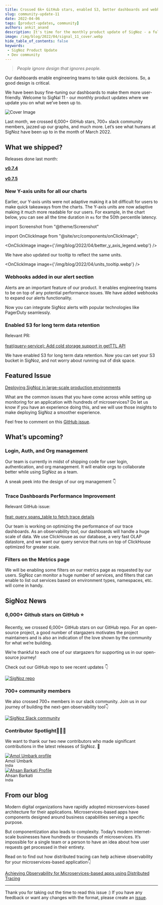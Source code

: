```yaml
---
title: Crossed 6k+ GitHub stars, enabled S3, better dashboards and webhooks - SigNal 11
slug: community-update-11
date: 2022-04-06
tags: [product-updates, community]
authors: ankit_anand
description: It's time for the monthly product update of SigNoz - a full-stack open-source APM tool. Find out what we've been upto at SigNoz during March, 2022.
image: /img/blog/2022/04/signal_11_cover.webp
hide_table_of_contents: false
keywords:
 - SigNoz Product Update
 - Dev community
---
```


<head>
  <link rel="canonical" href="https://signoz.io/blog/community-update-11/"/>
</head>

> *People ignore design that ignores people.*

Our dashboards enable engineering teams to take quick decisions. So, a good design is critical.

We have been busy fine-tuning our dashboards to make them more user-friendly. Welcome to SigNal 11 - our monthly product updates where we update you on what we’ve been up to.

<!--truncate-->

![Cover Image](/img/blog/2022/04/signal_11_cover.webp)

Last month, we crossed 6,000+ GitHub stars, 700+ slack community members, jazzed up our graphs, and much more. Let’s see what humans at SigNoz have been up to in the month of March 2022.

## What we shipped?

Releases done last month:

**[v0.7.4](https://github.com/SigNoz/signoz/releases/tag/v0.7.4)**<br></br>
**[v0.7.5](https://github.com/SigNoz/signoz/releases/tag/v0.7.5)**

### New Y-axis units for all our charts

Earlier, our Y-axis units were not adaptive making it a bit difficult for users to make quick takeaways from the charts. The Y-axis units are now adaptive making it much more readable for our users. For example, in the chart below, you can see all the time duration in `ms` for the 50th percentile latency.

import Screenshot from "@theme/Screenshot"

<!-- <Screenshot
   alt="The new Traces tab in our latest release"
   height={500}
   src="/img/blog/2022/04/better_y_axis_legend.webp"
   title="The new Traces tab in our latest release"
   width={700}
/> -->

import OnClickImage from "@site/src/components/onClickImage";

<OnClickImage image={'/img/blog/2022/04/better_y_axis_legend.webp'} />

We have also updated our tooltip to reflect the same units.

<!-- <Screenshot
   alt="The new Traces tab in our latest release"
   height={500}
   src="/img/blog/2022/04/units_tooltip.webp"
   title="The new Traces tab in our latest release"
   width={700}
/> -->

<OnClickImage image={'/img/blog/2022/04/units_tooltip.webp'} />

### Webhooks added in our alert section

Alerts are an important feature of our product. It enables engineering teams to be on top of any potential performance issues. We have added webhooks to expand our alerts functionality. 

Now you can integrate SigNoz alerts with popular technologies like PagerDuty seamlessly.

<Screenshot
   alt="Webhooks are now available for alerts"
   height={500}
   src="/img/blog/2022/04/webhook_integration.webp"
   title="Webhooks are now available for alerts"
   width={700}
/>

<!-- ### Enabled S3 for long term data retention -->

### Enabled S3 for long term data retention

Relevant PR:<br></br>
[feat(query-service): Add cold storage support in getTTL API](https://github.com/SigNoz/signoz/pull/922)

We have enabled S3 for long term data retention. Now you can set your S3 bucket in SigNoz, and not worry about running out of disk space.

<Screenshot
   alt="Enable S3 for long term data retention"
   height={500}
   src="/img/blog/2022/04/s3_bucket.webp"
   width={700}
/>


## Featured Issue

[Deploying SigNoz in large-scale production environments](https://github.com/SigNoz/signoz/issues/940)

What are the common issues that you have come across while setting up monitoring for an application with hundreds of microservices? Do let us know if you have an experience doing this, and we will use those insights to make deploying SigNoz a smoother experience.

Feel free to comment on this [GitHub issue](https://github.com/SigNoz/signoz/issues/940). 

## What’s upcoming?

### **Login, Auth, and Org management**

Our team is currently in midst of shipping code for user login, authentication, and org management. It will enable orgs to collaborate better while using SigNoz as a team.

A sneak peek into the design of our org management 👇

<Screenshot
   alt="Org management"
   height={500}
   src="/img/blog/2022/04/org_management_members.webp"
   title="Design of upcoming org settings on SigNoz dashboard. You can invite team members to collaborate with you on SigNoz dashboards."
   width={700}
/>

### Trace Dashboards Performance Improvement

Relevant GitHub issue:<br></br>
[feat: query spans_table to fetch trace details](https://github.com/SigNoz/signoz/pull/838)

Our team is working on optimizing the performance of our trace dashboards. As an observability tool, our dashboards will handle a huge scale of data. We use ClickHouse as our database, a very fast OLAP datastore, and we want our query service that runs on top of ClickHouse optimized for greater scale.

### Filters on the Metrics page

We will be enabling some filters on our metrics page as requested by our users. SigNoz can monitor a huge number of services, and filters that can enable to list out services based on environment types, namespaces, etc. will come in handy.

## SigNoz News

### 6,000+ Github stars on GitHub ⭐️

Recently, we crossed 6,000+ GitHub stars on our GitHub repo. For an open-source project, a good number of stargazers motivates the project maintainers and is also an indication of the love shown by the community for what we’re building.

We’re thankful to each one of our stargazers for supporting us in our open-source journey!

<Screenshot
   alt="6k GitHub stars on SigNoz GitHub repo"
   height={500}
   src="/img/blog/2022/04/6k_stargazers.webp"
   width={700}
/>

Check out our GitHub repo to see recent updates 👇

<div class="text--center">

[![SigNoz repo](/img/blog/common/signoz_github.webp)](https://github.com/signoz/signoz)

</div>

### 700+ community members

We also crossed 700+ members in our slack community. Join us in our journey of building the next-gen observability tool👇

[![SigNoz Slack community](/img/blog/common/join_slack_cta.png)](https://signoz.io/slack)

### Contributor Spotlight👩🏻‍💻

We want to thank our two new contributors who made significant contributions in the latest releases of SigNoz. 🤗

<div class="row">
    <div class="col col--6">
      <div class="avatar">
      <a
         class="avatar__photo-link avatar__photo avatar__photo--lg"
         href="https://github.com/mindhash"
      >
         <img
            alt="Amol Umbark profile"
            src="https://avatars.githubusercontent.com/u/10277894?v=4"
         />
      </a>
      <div class="avatar__intro">
         <div class="avatar__name">Amol Umbark</div>
         <small class="avatar__subtitle">
         India
         </small>
      </div>
      </div>
   </div>
    <div class="col col--6">
      <div class="avatar">
      <a
         class="avatar__photo-link avatar__photo avatar__photo--lg"
         href="https://github.com/ahsanbarkati"
      >
         <img
            alt="Ahsan Barkati Profile"
            src="https://avatars.githubusercontent.com/u/11457225?v=4"
         />
      </a>
      <div class="avatar__intro">
         <div class="avatar__name">Ahsan Barkati</div>
         <small class="avatar__subtitle">
            India
         </small>
      </div>
      </div>
   </div>
</div>

<p></p>

## From our blog
Modern digital organizations have rapidly adopted microservices-based architecture for their applications. Microservices-based apps have components designed around business capabilities serving a specific purpose.

But componentization also leads to complexity. Today’s modern internet-scale businesses have hundreds or thousands of microservices. It’s impossible for a single team or a person to have an idea about how user requests get processed in their entirety.

Read on to find out how distributed tracing can help achieve observability for your microservices-based application👇

[Achieving Observability for Microservices-based apps using Distributed Tracing](https://signoz.io/blog/microservices-observability-with-distributed-tracing/)

---

Thank you for taking out the time to read this issue :) If you have any feedback or want any changes with the format, please create an [issue](https://github.com/SigNoz/signoz/issues).